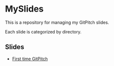 # MySlides

This is a repository for managing my GitPitch slides.

Each slide is categorized by directory.

## Slides

- [First time GitPitch](https://gitpitch.com/k-motoyan/MySlides?p=glpgs-FirstTimeGitPitch)